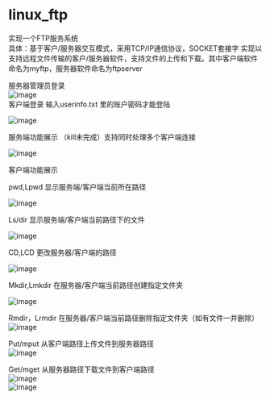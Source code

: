 # linux_ftp

实现一个FTP服务系统  
具体：基于客户/服务器交互模式，采用TCP/IP通信协议，SOCKET套接字 实现以支持远程文件传输的客户/服务器软件，支持文件的上传和下载。其中客户端软件命名为myftp，服务器软件命名为ftpserver  

服务器管理员登录  
![image](https://user-images.githubusercontent.com/51820921/144196515-d62ed711-52c6-417f-aa7f-2ecf8f97e66a.png)  
客户端登录     输入userinfo.txt 里的账户密码才能登陆  
  
![image](https://user-images.githubusercontent.com/51820921/144196562-abcec496-c9a0-4dc6-9022-c808bd8934ca.png)  
  
服务端功能展示			（kill未完成）支持同时处理多个客户端连接  
  
 ![image](https://user-images.githubusercontent.com/51820921/144196834-f5679a88-e33d-4c31-b03b-8043f7668b78.png)  
  
客户端功能展示  

pwd,Lpwd    显示服务端/客户端当前所在路径  
  
 ![image](https://user-images.githubusercontent.com/51820921/144196847-3f58fe66-4816-4eec-9545-f679f5ae4b1d.png)
   
Ls/dir	显示服务端/客户端当前路径下的文件 

![image](https://user-images.githubusercontent.com/51820921/144196880-d4de329c-aa24-44ab-a4f9-3965d186426d.png)  
  
CD,LCD    更改服务器/客户端的路径  
  
![image](https://user-images.githubusercontent.com/51820921/144196898-96d5e2af-374e-49df-a1be-5b6189f8e86c.png)  
  
Mkdir,Lmkdir  在服务器/客户端当前路径创建指定文件夹  
  
 ![image](https://user-images.githubusercontent.com/51820921/144197059-f3b89466-8a1f-45fb-aae2-b310588e4e0b.png)  
   

Rmdir，Lrmdir 在服务器/客户端当前路径删除指定文件夹（如有文件一并删除）  
 ![image](https://user-images.githubusercontent.com/51820921/144197094-8e495b57-6d26-4557-ab96-b402ed2adbcb.png)  
  

Put/mput  从客户端路径上传文件到服务器路径  
![image](https://user-images.githubusercontent.com/51820921/144197116-d39c680d-58bc-4e95-8020-c77d1ef6d327.png)  
  
Get/mget		从服务器路径下载文件到客户端路径  
   ![image](https://user-images.githubusercontent.com/51820921/144197164-ff9aa4ae-ae15-4b96-aac8-f624cc122bb3.png)  
![image](https://user-images.githubusercontent.com/51820921/144197174-f13b0e13-6b9c-47ef-aa10-0a7a2ba09a0e.png)  
  
